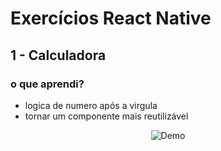 # Exercícios React Native

## 1 - Calculadora
### o que aprendi?
* logica de numero após a virgula
* tornar um componente mais reutilizável

<p align="center">
    <img src="https://media0.giphy.com/media/120JXR6aoavpcs2OHM/giphy.gif" alt="Demo">
</p>


